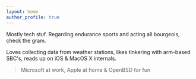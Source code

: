 ```yaml
---
layout: home
author_profile: true
---
```


Mostly tech stuf. Regarding endurance sports and acting all bourgeois, check the gram.

Loves collecting data from weather stations, likes tinkering with arm-based SBC's, reads up on iOS & MacOS X internals.

>Microsoft at work, Apple at home & OpenBSD for fun

